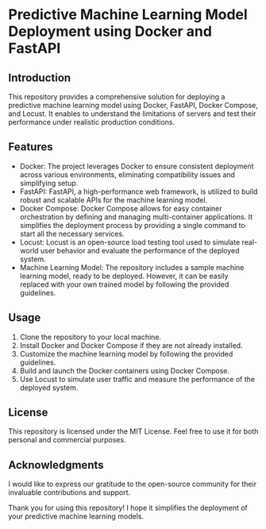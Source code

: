 # Predictive Machine Learning Model Deployment using Docker and FastAPI
## Introduction
This repository provides a comprehensive solution for deploying a predictive machine learning model using Docker, FastAPI, Docker Compose, and Locust. It enables to understand the limitations of servers and test their performance under realistic production conditions.
## Features
- Docker: The project leverages Docker to ensure consistent deployment across various environments, eliminating compatibility issues and simplifying setup.
- FastAPI: FastAPI, a high-performance web framework, is utilized to build robust and scalable APIs for the machine learning model.
- Docker Compose: Docker Compose allows for easy container orchestration by defining and managing multi-container applications. It simplifies the deployment process by providing a single command to start all the necessary services.
- Locust: Locust is an open-source load testing tool used to simulate real-world user behavior and evaluate the performance of the deployed system.
- Machine Learning Model: The repository includes a sample machine learning model, ready to be deployed. However, it can be easily replaced with your own trained model by following the provided guidelines.

## Usage
1. Clone the repository to your local machine.
2. Install Docker and Docker Compose if they are not already installed.
3. Customize the machine learning model by following the provided guidelines.
4. Build and launch the Docker containers using Docker Compose.
5. Use Locust to simulate user traffic and measure the performance of the deployed system.

## License
This repository is licensed under the MIT License. Feel free to use it for both personal and commercial purposes.
## Acknowledgments

I would like to express our gratitude to the open-source community for their invaluable contributions and support.

Thank you for using this repository! I hope it simplifies the deployment of your predictive machine learning models.
